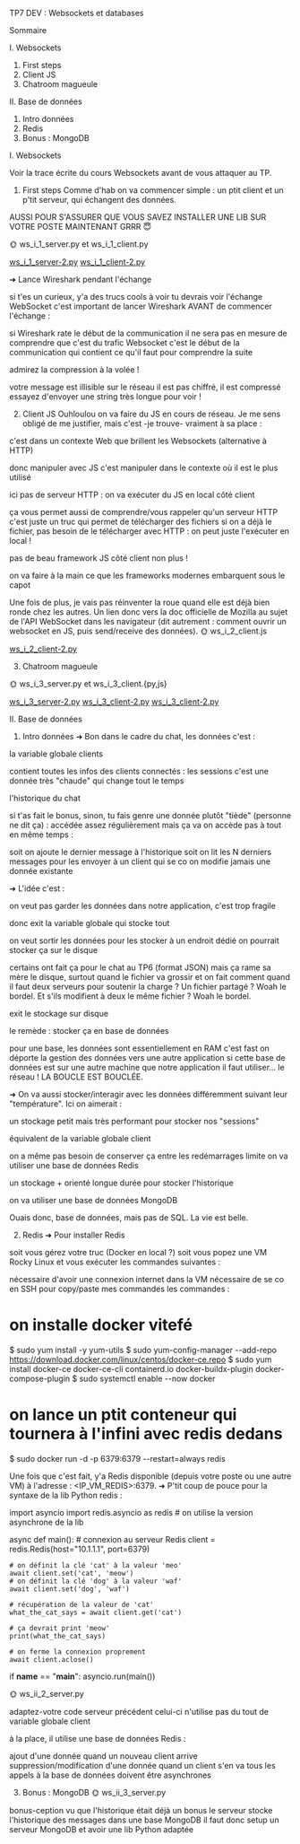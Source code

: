 TP7 DEV : Websockets et databases


Sommaire

I. Websockets

1. First steps
2. Client JS
3. Chatroom magueule



II. Base de données

1. Intro données
2. Redis
3. Bonus : MongoDB






I. Websockets

Voir la trace écrite du cours Websockets avant de vous attaquer au TP.


1. First steps
Comme d'hab on va commencer simple : un ptit client et un p'tit serveur, qui échangent des données.

AUSSI POUR S'ASSURER QUE VOUS SAVEZ INSTALLER UNE LIB SUR VOTRE POSTE MAINTENANT GRRR 😇

🌞 ws_i_1_server.py et ws_i_1_client.py

[ws_i_1_server-2.py](ws_i_1_server-2.py)
[ws_i_1_client-2.py](ws_i_1_client-2.py)





➜ Lance Wireshark pendant l'échange

si t'es un curieux, y'a des trucs cools à voir
tu devrais voir l'échange WebSocket
c'est important de lancer Wireshark AVANT de commencer l'échange :

si Wireshark rate le début de la communication il ne sera pas en mesure de comprendre que c'est du trafic Websocket
c'est le début de la communication qui contient ce qu'il faut pour comprendre la suite


admirez la compression à la volée !

votre message est illisible sur le réseau
il est pas chiffré, il est compressé
essayez d'envoyer une string très longue pour voir !




2. Client JS
Ouhloulou on va faire du JS en cours de réseau.
Je me sens obligé de me justifier, mais c'est -je trouve- vraiment à sa place :


c'est dans un contexte Web que brillent les Websockets (alternative à HTTP)

donc manipuler avec JS c'est manipuler dans le contexte où il est le plus utilisé



ici pas de serveur HTTP : on va exécuter du JS en local côté client

ça vous permet aussi de comprendre/vous rappeler qu'un serveur HTTP c'est juste un truc qui permet de télécharger des fichiers
si on a déjà le fichier, pas besoin de le télécharger avec HTTP : on peut juste l'exécuter en local !



pas de beau framework JS côté client non plus !

on va faire à la main ce que les frameworks modernes embarquent sous le capot



Une fois de plus, je vais pas réinventer la roue quand elle est déjà bien ronde chez les autres.
Un lien donc vers la doc officielle de Mozilla au sujet de l'API WebSocket dans les navigateur (dit autrement : comment ouvrir un websocket en JS, puis send/receive des données).
🌞 ws_i_2_client.js

[ws_i_2_client-2.py](ws_i_2_client-2.py)

3. Chatroom magueule
   
🌞 ws_i_3_server.py et ws_i_3_client.{py,js}

[ws_i_3_server-2.py](ws_i_3_server-2.py)
[ws_i_3_client-2.py](ws_i_3_client-2.py)
[ws_i_3_client-2.py](ws_i_3_client-2.py)


II. Base de données

1. Intro données
➜ Bon dans le cadre du chat, les données c'est :


la variable globale clients

contient toutes les infos des clients connectés : les sessions
c'est une donnée très "chaude" qui change tout le temps



l'historique du chat

si t'as fait le bonus, sinon, tu fais genre
une donnée plutôt "tiède" (personne ne dit ça) : accédée assez régulièrement mais ça va
on accède pas à tout en même temps :

soit on ajoute le dernier message à l'historique
soit on lit les N derniers messages pour les envoyer à un client qui se co
on modifie jamais une donnée existante





➜ L'idée c'est :

on veut pas garder les données dans notre application, c'est trop fragile

donc exit la variable globale qui stocke tout


on veut sortir les données pour les stocker à un endroit dédié
on pourrait stocker ça sur le disque

certains ont fait ça pour le chat au TP6 (format JSON)
mais ça rame sa mère le disque, surtout quand le fichier va grossir
et on fait comment quand il faut deux serveurs pour soutenir la charge ? Un fichier partagé ? Woah le bordel. Et s'ils modifient à deux le même fichier ? Woah le bordel.

exit le stockage sur disque



le remède : stocker ça en base de données

pour une base, les données sont essentiellement en RAM
c'est fast
on déporte la gestion des données vers une autre application
si cette base de données est sur une autre machine que notre application il faut utiliser... le réseau ! LA BOUCLE EST BOUCLÉE.



➜ On va aussi stocker/interagir avec les données différemment suivant leur "température".
Ici on aimerait :


un stockage petit mais très performant pour stocker nos "sessions"

équivalent de la variable globale client

on a même pas besoin de conserver ça entre les redémarrages limite
on va utiliser une base de données Redis



un stockage + orienté longue durée pour stocker l'historique

on va utiliser une base de données MongoDB




Ouais donc, base de données, mais pas de SQL. La vie est belle.


2. Redis
➜ Pour installer Redis

soit vous gérez votre truc (Docker en local ?)
soit vous popez une VM Rocky Linux et vous exécuter les commandes suivantes :

nécessaire d'avoir une connexion internet dans la VM
nécessaire de se co en SSH pour copy/paste mes commandes
les commandes :




# on installe docker vitefé
$ sudo yum install -y yum-utils
$ sudo yum-config-manager --add-repo https://download.docker.com/linux/centos/docker-ce.repo
$ sudo yum install docker-ce docker-ce-cli containerd.io docker-buildx-plugin docker-compose-plugin
$ sudo systemctl enable --now docker

# on lance un ptit conteneur qui tournera à l'infini avec redis dedans
$ sudo docker run -d -p 6379:6379 --restart=always redis


Une fois que c'est fait, y'a Redis disponible (depuis votre poste ou une autre VM) à l'adresse : <IP_VM_REDIS>:6379.
➜ P'tit coup de pouce pour la syntaxe de la lib Python redis :

import asyncio
import redis.asyncio as redis # on utilise la version asynchrone de la lib

async def main():
    # connexion au serveur Redis
    client = redis.Redis(host="10.1.1.1", port=6379)
    
    # on définit la clé 'cat' à la valeur 'meo'
    await client.set('cat', 'meow')
    # on définit la clé 'dog' à la valeur 'waf'
    await client.set('dog', 'waf')

    # récupération de la valeur de 'cat'
    what_the_cat_says = await client.get('cat')

    # ça devrait print 'meow'
    print(what_the_cat_says)

    # on ferme la connexion proprement
    await client.aclose()

if __name__ == "__main__":
    asyncio.run(main())


🌞 ws_ii_2_server.py

adaptez-votre code serveur précédent
celui-ci n'utilise pas du tout de variable globale client

à la place, il utilise une base de données Redis :

ajout d'une donnée quand un nouveau client arrive
suppression/modification d'une donnée quand un client s'en va
tous les appels à la base de données doivent être asynchrones




3. Bonus : MongoDB
🌞 ws_ii_3_server.py

bonus-ception vu que l'historique était déjà un bonus
le serveur stocke l'historique des messages dans une base MongoDB
il faut donc setup un serveur MongoDB et avoir une lib Python adaptée

